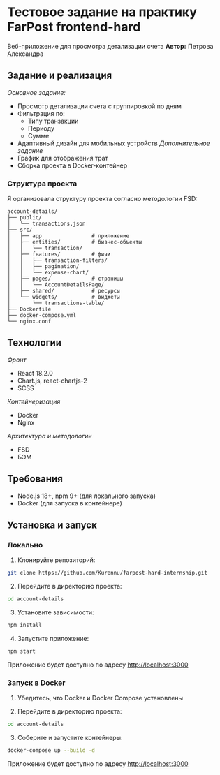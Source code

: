 # Тестовое задание на практику FarPost frontend-hard
Веб-приложение для просмотра детализации счета
**Автор:** Петрова Александра

## Задание и реализация
*Основное задание:*
- Просмотр детализации счета с группировкой по дням
- Фильтрация по:
  - Типу транзакции
  - Периоду
  - Сумме
- Адаптивный дизайн для мобильных устройств
*Дополнительное задание*
- График для отображения трат
- Сборка проекта в Docker-контейнер

### Структура проекта
Я организовала структуру проекта согласно методологии FSD:
```
account-details/
├── public/
│   └── transactions.json
├── src/
│   ├── app                # приложение
│   ├── entities/          # бизнес-объекты
│   │   └── transaction/
│   ├── features/          # фичи
│   │   ├── transaction-filters/
│   │   ├── pagination/
│   │   └── expense-chart/
│   ├── pages/             # страницы
│   │   └── AccountDetailsPage/
│   ├── shared/            # ресурсы
│   └── widgets/           # виджеты
│       └── transactions-table/
├── Dockerfile
├── docker-compose.yml
└── nginx.conf
```

## Технологии
*Фронт*
- React 18.2.0
- Chart.js, react-chartjs-2
- SCSS

*Контейнеризация*
- Docker
- Nginx

*Архитектура и методологии*
- FSD
- БЭМ

## Требования
- Node.js 18+, npm 9+ (для локального запуска)
- Docker (для запуска в контейнере)

## Установка и запуск

### Локально
1. Клонируйте репозиторий:
```bash
git clone https://github.com/Kurennu/farpost-hard-internship.git
```

2. Перейдите в директорию проекта:
```bash
cd account-details
```

3. Установите зависимости:
```bash
npm install
```

4. Запустите приложение:
```bash
npm start
```

Приложение будет доступно по адресу [http://localhost:3000](http://localhost:3000)

### Запуск в Docker

1. Убедитесь, что Docker и Docker Compose установлены

2. Перейдите в директорию проекта:
```bash
cd account-details
```

3. Соберите и запустите контейнеры:
```bash
docker-compose up --build -d
```
Приложение будет доступно по адресу [http://localhost:3000](http://localhost:3000)